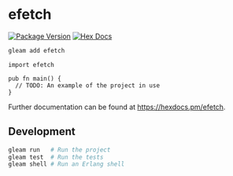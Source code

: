# efetch

[![Package Version](https://img.shields.io/hexpm/v/efetch)](https://hex.pm/packages/efetch)
[![Hex Docs](https://img.shields.io/badge/hex-docs-ffaff3)](https://hexdocs.pm/efetch/)

```sh
gleam add efetch
```
```gleam
import efetch

pub fn main() {
  // TODO: An example of the project in use
}
```

Further documentation can be found at <https://hexdocs.pm/efetch>.

## Development

```sh
gleam run   # Run the project
gleam test  # Run the tests
gleam shell # Run an Erlang shell
```
